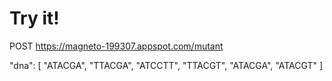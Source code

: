 # Try it!
POST https://magneto-199307.appspot.com/mutant

  "dna": [
    "ATACGA",
    "TTACGA",
    "ATCCTT",
    "TTACGT",
    "ATACGA",
    "ATACGT"
  ]
